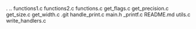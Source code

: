 .
..
functions1.c
functions2.c
functions.c
get_flags.c
get_precision.c
get_size.c
get_width.c
.git
handle_print.c
main.h
_printf.c
README.md
utils.c
write_handlers.c
